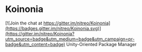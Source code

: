 # Koinonia

[![Join the chat at https://gitter.im/nitreo/Koinonia](https://badges.gitter.im/nitreo/Koinonia.svg)](https://gitter.im/nitreo/Koinonia?utm_source=badge&utm_medium=badge&utm_campaign=pr-badge&utm_content=badge)
Unity-Oriented Package Manager
